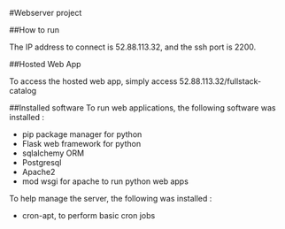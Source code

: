 #Webserver project

##How to run

The IP address to connect is 52.88.113.32, and the ssh port is 2200.

##Hosted Web App

To access the hosted web app, simply access 52.88.113.32/fullstack-catalog

##Installed software
To run web applications, the following software was installed :
* pip package manager for python
* Flask web framework for python
* sqlalchemy ORM
* Postgresql
* Apache2
* mod wsgi for apache to run python web apps 

To help manage the server, the following was installed :
* cron-apt, to perform basic cron jobs
